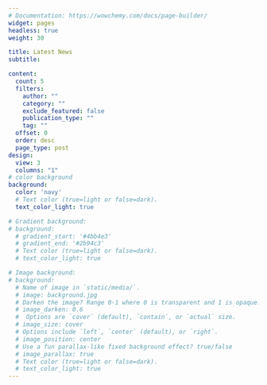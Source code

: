 ```yaml
---
# Documentation: https://wowchemy.com/docs/page-builder/
widget: pages
headless: true
weight: 30

title: Latest News
subtitle:

content:
  count: 5
  filters:
    author: ""
    category: ""
    exclude_featured: false
    publication_type: ""
    tag: ""
  offset: 0
  order: desc
  page_type: post
design:
  view: 3
  columns: "1"
# color background
background:
  color: 'navy'
  # Text color (true=light or false=dark).
  text_color_light: true

# Gradient background:
# background:
  # gradient_start: '#4bb4e3'
  # gradient_end: '#2b94c3'
  # Text color (true=light or false=dark).
  # text_color_light: true

# Image background:
# background:
  # Name of image in `static/media/`.
  # image: background.jpg
  # Darken the image? Range 0-1 where 0 is transparent and 1 is opaque.
  # image_darken: 0.6
  #  Options are `cover` (default), `contain`, or `actual` size.
  # image_size: cover
  # Options include `left`, `center` (default), or `right`.
  # image_position: center
  # Use a fun parallax-like fixed background effect? true/false
  # image_parallax: true
  # Text color (true=light or false=dark).
  # text_color_light: true
---
```


